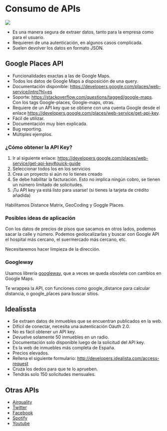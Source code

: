 # Consumo de APIs

![](https://developer.spotify.com/assets/WebAPI_intro.png)

* Es una manera segura de extraer datos, tanto para la empresa como para el usuario.
* Requieren de una autenticación, en algunos casos complicada.
* Suelen devolver los datos en formato JSON.

## Google Places API

* Funcionalidades exactas a las de Google Maps.
* Todos los datos de Google Maps a disposición de una query.
* Documentación disponible: https://developers.google.com/places/web-service/intro?hl=es
* Soporte: https://stackoverflow.com/questions/tagged/google-maps. Con los tags Google-places, Google-maps, otras.
* Requiere de un API key que se obtiene con una cuenta Google desde el enlace https://developers.google.com/places/web-service/get-api-key.
* Fácil de utilizar.
* Documentación muy bien explicada.
* Bug reporting.
* Múltiples ejemplos.

### ¿Cómo obtener la API Key?

1. Ir al siguiente enlace: https://developers.google.com/places/web-service/get-api-key#quick-guide
2. Seleccionar todos los en los servicios
3. Crea un proyecto si aún no lo tienes creado
4. Se debe habilitar la facturación. Esto no implica ningún cobro, se tienen un número limitado de solicitudes.
5. ¡Tu API key ya está listo para usarse! (si tienes la tarjeta de crédito añadida)

Habilitamos Distance Matrix, GeoCoding y Goggle Places. 

### Posibles ideas de aplicación

Con los datos de precios de pisos que sacamos en otros lados, podemos sacar la calle y número. Podemos geolocalizarlas y buscar con Google API el hospital más cercano, el suermercado más cercano, etc. 

Necesitaremos hacer limpieza de la dirección. 

### Googleway

Usamos librería [googleway](https://cran.r-project.org/web/packages/googleway/googleway.pdf), que a veces se queda obsoleta con cambios en Google Maps. 

Te wrappea la API, con funciones como google_distance para calcular distancia, o google_places para buscar sitios. 

## Idealissta

* Se extraen datos de inmuebles que se encuentran publicados en la web.
* Difícil de conectar, necesita una autenticación Oauth 2.0.
* No es fácil obtener un API key.
* Devuelve solamente 50 inmuebles en un radio.
* Documentación solo disponible luego de la solicitud del API key.
* Es la web de inmuebles más completa de España.
* Precios elevados.
* Rellena el siguiente formulario: http://developers.idealista.com/access-request
* Cruza los dedos para que te lo aprueben.
* Tendrás solo 150 solicitudes mensuales.



## Otras APIs

* [Airquality](http://aqicn.org/here/es/)
* [Twitter](https://developer.twitter.com/en/docs/api-reference-index.html)
* [Facebook](https://developers.facebook.com/docs/apis-and-sdks?locale=es_ES)
* [Spotify](https://developer.spotify.com/documentation/web-api/)
* [Youtube](https://developers.google.com/youtube/v3/)






